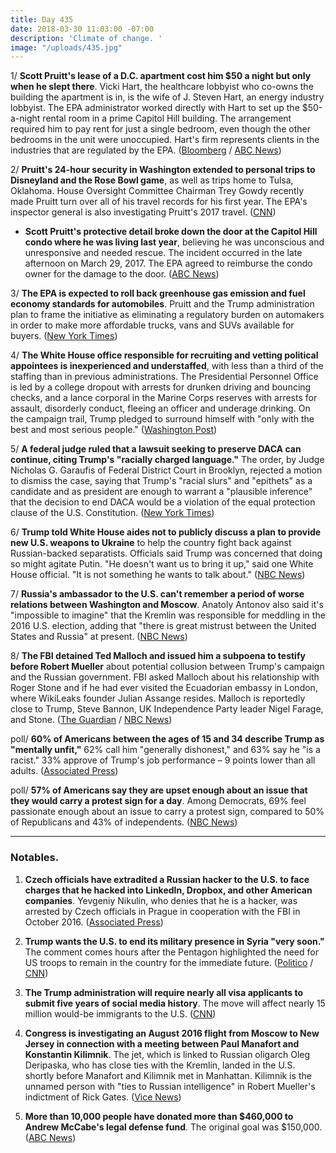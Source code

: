 ```yaml
---
title: Day 435
date: 2018-03-30 11:03:00 -07:00
description: 'Climate of change. '
image: "/uploads/435.jpg"
---
```


1/ **Scott Pruitt's lease of a D.C. apartment cost him $50 a night but only when he slept there**. Vicki Hart, the healthcare lobbyist who co-owns the building the apartment is in, is the wife of J. Steven Hart, an energy industry lobbyist. The EPA administrator worked directly with Hart to set up the $50-a-night rental room in a prime Capitol Hill building. The arrangement required him to pay rent for just a single bedroom, even though the other bedrooms in the unit were unoccupied. Hart's firm represents clients in the industries that are regulated by the EPA. ([Bloomberg](https://www.bloomberg.com/news/articles/2018-03-30/epa-chief-s-50-a-night-rental-said-to-raise-white-house-angst) / [ABC News](http://abcnews.go.com/Politics/pruitt-arranged-condo-deal-energy-lobbyist-source/story?id=54121795))

2/ **Pruitt's 24-hour security in Washington extended to personal trips to Disneyland and the Rose Bowl game**, as well as trips home to Tulsa, Oklahoma. House Oversight Committee Chairman Trey Gowdy recently made Pruitt turn over all of his travel records for his first year. The EPA's inspector general is also investigating Pruitt's 2017 travel. ([CNN](https://www.cnn.com/2018/03/30/politics/epa-pruitt-travel-whitehouse-rose-bowl-disneyland/))

* **Scott Pruitt's protective detail broke down the door at the Capitol Hill condo where he was living last year**, believing he was unconscious and unresponsive and needed rescue. The incident occurred in the late afternoon on March 29, 2017. The EPA agreed to reimburse the condo owner for the damage to the door. ([ABC News](http://abcnews.go.com/Politics/exclusive-pruitts-epa-security-broke-door-lobbyist-condo/story?id=54129080))

3/ **The EPA is expected to roll back greenhouse gas emission and fuel economy standards for automobiles**. Pruitt and the Trump administration plan to frame the initiative as eliminating a regulatory burden on automakers in order to make more affordable trucks, vans and SUVs available for buyers. ([New York Times](https://www.nytimes.com/2018/03/29/climate/epa-cafe-auto-pollution-rollback.html))

4/ **The White House office responsible for recruiting and vetting political appointees is inexperienced and understaffed**, with less than a third of the staffing than in previous administrations. The Presidential Personnel Office is led by a college dropout with arrests for drunken driving and bouncing checks, and a lance corporal in the Marine Corps reserves with arrests for assault, disorderly conduct, fleeing an officer and underage drinking. On the campaign trail, Trump pledged to surround himself with "only with the best and most serious people." ([Washington Post](https://www.washingtonpost.com/investigations/behind-the-chaos-office-that-vets-trump-appointees-plagued-by-inexperience/2018/03/30/cde31a1a-28a3-11e8-ab19-06a445a08c94_story.html?utm_term=.73b736b78e6b))

5/ **A federal judge ruled that a lawsuit seeking to preserve DACA can continue, citing Trump's "racially charged language."** The order, by Judge Nicholas G. Garaufis of Federal District Court in Brooklyn, rejected a motion to dismiss the case, saying that Trump's "racial slurs" and "epithets" as a candidate and as president are enough to warrant a "plausible inference" that the decision to end DACA would be a violation of the equal protection clause of the U.S. Constitution. ([New York Times](https://www.nytimes.com/2018/03/29/nyregion/daca-lawsuit-trump-brooklyn.html))

6/ **Trump told White House aides not to publicly discuss a plan to provide new U.S. weapons to Ukraine** to help the country fight back against Russian-backed separatists. Officials said Trump was concerned that doing so might agitate Putin. "He doesn't want us to bring it up," said one White House official. "It is not something he wants to talk about." ([NBC News](https://www.nbcnews.com/politics/donald-trump/trump-tells-aides-not-talk-publicly-about-russia-policy-moves-n861256))

7/ **Russia's ambassador to the U.S. can't remember a period of worse relations between Washington and Moscow**. Anatoly Antonov also said it's "impossible to imagine" that the Kremlin was responsible for meddling in the 2016 U.S. election, adding that "there is great mistrust between the United States and Russia" at present. ([NBC News](https://www.nbcnews.com/news/world/u-s-russian-relations-worst-ambassador-antonov-can-remember-n861391))

8/ **The FBI detained Ted Malloch and issued him a subpoena to testify before Robert Mueller** about potential collusion between Trump's campaign and the Russian government. FBI asked Malloch about his relationship with Roger Stone and if he had ever visited the Ecuadorian embassy in London, where WikiLeaks founder Julian Assange resides. Malloch is reportedly close to Trump, Steve Bannon, UK Independence Party leader Nigel Farage, and Stone. ([The Guardian](https://www.theguardian.com/us-news/2018/mar/30/fbi-questions-ted-malloch-trump-campaign-figure-and-farage-ally) / [NBC News](https://www.nbcnews.com/politics/white-house/trump-ally-detained-served-mueller-subpoena-boston-airport-n861456))

poll/ **60% of Americans between the ages of 15 and 34 describe Trump as "mentally unfit,"** 62% call him "generally dishonest," and 63% say he "is a racist." 33% approve of Trump's job performance – 9 points lower than all adults. ([Associated Press](https://apnews.com/da5c9104e5c6463da83fd47f893ba072))

poll/ **57% of Americans say they are upset enough about an issue that they would carry a protest sign for a day**. Among Democrats, 69% feel passionate enough about an issue to carry a protest sign, compared to 50% of Republicans and 43% of independents. ([NBC News](https://www.nbcnews.com/politics/first-read/majority-americans-are-ready-protest-here-s-what-s-got-n861296))

---

### Notables.

1. **Czech officials have extradited a Russian hacker to the U.S. to face charges that he hacked into LinkedIn, Dropbox, and other American companies**. Yevgeniy Nikulin, who denies that he is a hacker, was arrested by Czech officials in Prague in cooperation with the FBI in October 2016. ([Associated Press](https://apnews.com/679eafa69f744e13a40243063999cbfe))

2. **Trump wants the U.S. to end its military presence in Syria "very soon."** The comment comes hours after the Pentagon highlighted the need for US troops to remain in the country for the immediate future. ([Politico](https://www.politico.com/story/2018/03/29/trump-syria-military-isis-491856) / [CNN](https://www.cnn.com/2018/03/29/politics/trump-withdraw-syria-pentagon/))

3. **The Trump administration will require nearly all visa applicants to submit five years of social media history**. The move will affect nearly 15 million would-be immigrants to the U.S. ([CNN](https://www.cnn.com/2018/03/29/politics/immigrants-social-media-information/))

4. **Congress is investigating an August 2016 flight from Moscow to New Jersey in connection with a meeting between Paul Manafort and Konstantin Kilimnik**. The jet, which is linked to Russian oligarch Oleg Deripaska, who has close ties with the Kremlin, landed in the U.S. shortly before Manafort and Kilimnik met in Manhattan. Kilimnik is the unnamed person with "ties to Russian intelligence" in Robert Mueller's indictment of Rick Gates. ([Vice News](https://news.vice.com/en_us/article/paxkpb/paul-manafort-a-mysterious-russian-jet-and-a-secret-meeting))

5. **More than 10,000 people have donated more than $460,000 to Andrew McCabe's legal defense fund**. The original goal was $150,000. ([ABC News](http://abcnews.go.com/Politics/crowdfunding-page-fired-fbi-deputy-director-close-500k/story?id=54126209))
